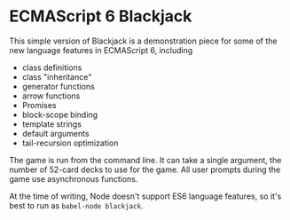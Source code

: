# ECMAScript 6 Blackjack

This simple version of Blackjack is a demonstration piece for some of the new language features in ECMAScript 6, including

  - class definitions
  - class "inheritance"
  - generator functions
  - arrow functions
  - Promises
  - block-scope binding
  - template strings
  - default arguments
  - tail-recursion optimization

The game is run from the command line. It can take a single argument, the number of 52-card decks to use for the game. All user prompts during the game use asynchronous functions.

At the time of writing, Node doesn't support ES6 language features, so it's best to run as `babel-node blackjack`.
